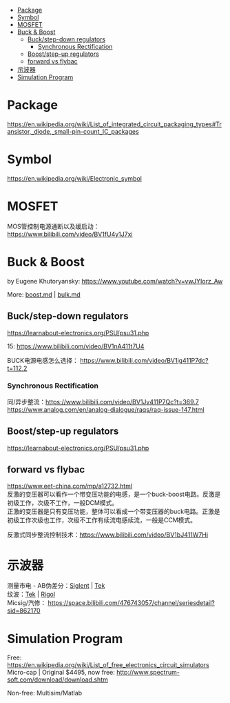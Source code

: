 <!-- TOC -->

- [Package](#package)
- [Symbol](#symbol)
- [MOSFET](#mosfet)
- [Buck & Boost](#buck--boost)
    - [Buck/step-down regulators](#buckstep-down-regulators)
        - [Synchronous Rectification](#synchronous-rectification)
    - [Boost/step-up regulators](#booststep-up-regulators)
    - [forward vs flybac](#forward-vs-flybac)
- [示波器](#%E7%A4%BA%E6%B3%A2%E5%99%A8)
- [Simulation Program](#simulation-program)

<!-- /TOC -->

# Package
https://en.wikipedia.org/wiki/List_of_integrated_circuit_packaging_types#Transistor,_diode,_small-pin-count_IC_packages

# Symbol
https://en.wikipedia.org/wiki/Electronic_symbol

# MOSFET
MOS管控制电源通断以及缓启动：https://www.bilibili.com/video/BV1fU4y1J7xi  

# Buck & Boost
by Eugene Khutoryansky: https://www.youtube.com/watch?v=vwJYIorz_Aw

More: [boost.md](boost.md) | [bulk.md](bulk.md)

## Buck/step-down regulators
https://learnabout-electronics.org/PSU/psu31.php 

15: https://www.bilibili.com/video/BV1nA411t7U4 

BUCK电源电感怎么选择： https://www.bilibili.com/video/BV1ig411P7dc?t=112.2   

### Synchronous Rectification
同/异步整流：https://www.bilibili.com/video/BV1Jv411P7Qc?t=369.7  
https://www.analog.com/en/analog-dialogue/raqs/raq-issue-147.html

## Boost/step-up regulators
https://learnabout-electronics.org/PSU/psu31.php

## forward vs flybac
https://www.eet-china.com/mp/a12732.html  
反激的变压器可以看作一个带变压功能的电感，是一个buck-boost电路。反激是初级工作，次级不工作，一般DCM模式。   
正激的变压器是只有变压功能，整体可以看成一个带变压器的buck电路。正激是初级工作次级也工作，次级不工作有续流电感续流，一般是CCM模式。  

反激式同步整流控制技术：https://www.bilibili.com/video/BV1bJ411W7Hi  

# 示波器
测量市电 - AB伪差分：[Siglent](https://youtu.be/kIir80Jnlyo?t=296) | [Tek](https://www.bilibili.com/video/BV1JU4y1K7cy?t=421.1)  
纹波：[Tek](https://www.bilibili.com/read/cv14145415) | [Rigol](https://www.bilibili.com/video/BV1my4y167ao?t=77.1)  
Micsig/汽修： https://space.bilibili.com/476743057/channel/seriesdetail?sid=862170  

# Simulation Program
Free: https://en.wikipedia.org/wiki/List_of_free_electronics_circuit_simulators  
Micro-cap | Original $4495, now free: http://www.spectrum-soft.com/download/download.shtm   

Non-free: Multisim/Matlab